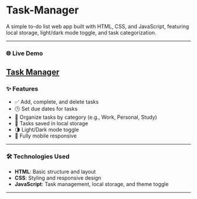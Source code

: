 # Task-Manager
A simple to-do list web app built with HTML, CSS, and JavaScript, featuring local storage, light/dark mode toggle, and task categorization.


---

### 🌐 Live Demo
[Task Manager](https://sarthak784.github.io/Task-Manager/)
---

### ✨ Features

- ✅ Add, complete, and delete tasks
- 🕒 Set due dates for tasks
- 📂 Organize tasks by category (e.g., Work, Personal, Study)
- 💾 Tasks saved in local storage
- 🌗 Light/Dark mode toggle
- 📱 Fully mobile responsive



---

### 🛠️ Technologies Used

- **HTML**: Basic structure and layout
- **CSS**: Styling and responsive design
- **JavaScript**: Task management, local storage, and theme toggle

---

